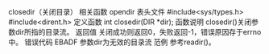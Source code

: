 closedir（关闭目录）
相关函数
opendir
表头文件
#include<sys/types.h>
#include<dirent.h>
定义函数
int closedir(DIR *dir);
函数说明
closedir()关闭参数dir所指的目录流。
返回值
关闭成功则返回0，失败返回-1，错误原因存于errno 中。
错误代码
EBADF 参数dir为无效的目录流
范例
参考readir()。